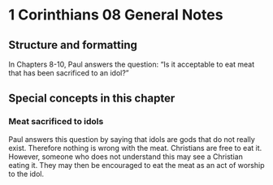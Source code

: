 # 1 Corinthians 08 General Notes
## Structure and formatting

In Chapters 8-10, Paul answers the question: “Is it acceptable to eat meat that has been sacrificed to an idol?”

## Special concepts in this chapter

### Meat sacrificed to idols
Paul answers this question by saying that idols are gods that do not really exist. Therefore nothing is wrong with the meat. Christians are free to eat it. However, someone who does not understand this may see a Christian eating it. They may then be encouraged to eat the meat as an act of worship to the idol.